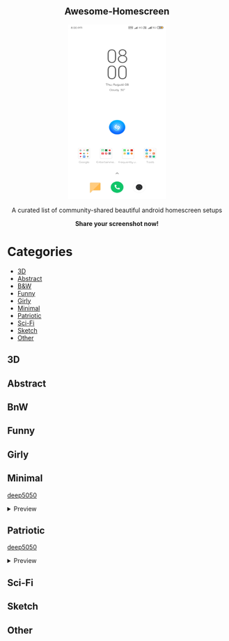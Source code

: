 <p align=center><h2 align=center>Awesome-Homescreen</h2></p>

<p align=center><img src="./default.png" height=400px width=225px></p>

<p align=center>A curated list of community-shared beautiful android homescreen setups </p>
<p align=center><b>Share your screenshot now!</b></p>


# Categories
  * [3D](#3d)
  * [Abstract](#abstract)
  * [B&W](#bnw)
  * [Funny](#funny)
  * [Girly](#girly)
  * [Minimal](#minimal)
  * [Patriotic](#patriotic)
  * [Sci-Fi](#sci-fi)
  * [Sketch](#sketch)
  * [Other](#other)


## 3D


## Abstract

## BnW

## Funny

## Girly

## Minimal
[deep5050](./minimal/deep5050)
  <details>
    <summary>Preview</summary>
    <p align=center><a href="./minimal/deep5050/1"><img src="./minimal/deep5050/1/1.png" height=400px width=225px></a></p>
<p align=center><a href="./minimal/deep5050/2"><img src="./minimal/deep5050/2/2.png" height=400px width=225px></a></p>
<p align=center><a href="./minimal/deep5050/3"><img src="./minimal/deep5050/3/3.jpg" height=400px width=225px></a></p>
  </details>

## Patriotic

[deep5050](./patriotic/deep5050)
  <details>
    <summary>Preview</summary>
    <p align=center><a href="./patriotic/deep5050/1"><img src="./patriotic/deep5050/1/1.png" height=400px width=225px ></a></p>

  </details>

## Sci-Fi

## Sketch

## Other

